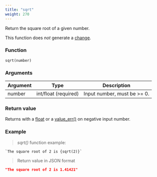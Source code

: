 ```yaml
---
title: "sqrt"
weight: 270
---
```


Return the square root of a given number.

This function does *not* generate a [change](../../../overview/changes).

### Function

`sqrt(number)`

### Arguments

Argument | Type                 | Description
-------- | -------------------- | ------------
number   | int/float (required) | Input number, must be >= 0.

### Return value

Returns with a [float](../../../data-types/float) or a [value_err()](../../../errors/value_err) on negative input number.

### Example

> _sqrt()_ function example:

```thingsdb,json_response
`The square root of 2 is {sqrt(2)}`
```

> Return value in JSON format

```json
"The square root of 2 is 1.41421"
```
